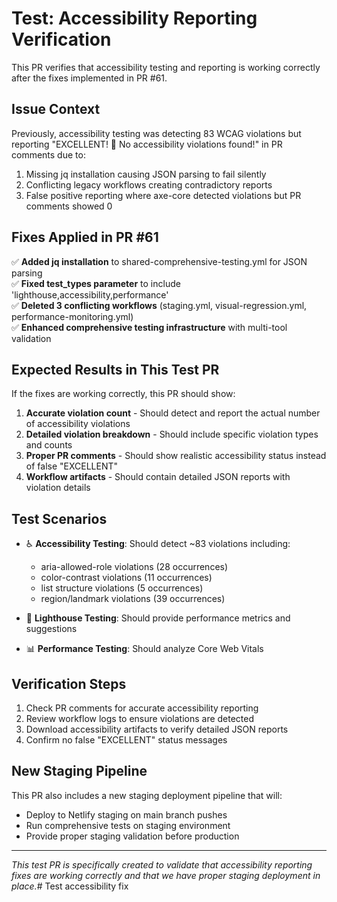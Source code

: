 # Test: Accessibility Reporting Verification

This PR verifies that accessibility testing and reporting is working correctly after the fixes implemented in PR #61.

## Issue Context

Previously, accessibility testing was detecting 83 WCAG violations but reporting "EXCELLENT! 🎉 No accessibility violations found!" in PR comments due to:

1. Missing jq installation causing JSON parsing to fail silently
2. Conflicting legacy workflows creating contradictory reports  
3. False positive reporting where axe-core detected violations but PR comments showed 0

## Fixes Applied in PR #61

✅ **Added jq installation** to shared-comprehensive-testing.yml for JSON parsing  
✅ **Fixed test_types parameter** to include 'lighthouse,accessibility,performance'  
✅ **Deleted 3 conflicting workflows** (staging.yml, visual-regression.yml, performance-monitoring.yml)  
✅ **Enhanced comprehensive testing infrastructure** with multi-tool validation

## Expected Results in This Test PR

If the fixes are working correctly, this PR should show:

1. **Accurate violation count** - Should detect and report the actual number of accessibility violations
2. **Detailed violation breakdown** - Should include specific violation types and counts
3. **Proper PR comments** - Should show realistic accessibility status instead of false "EXCELLENT" 
4. **Workflow artifacts** - Should contain detailed JSON reports with violation details

## Test Scenarios

- ♿ **Accessibility Testing**: Should detect ~83 violations including:
  - aria-allowed-role violations (28 occurrences)
  - color-contrast violations (11 occurrences) 
  - list structure violations (5 occurrences)
  - region/landmark violations (39 occurrences)

- 🚀 **Lighthouse Testing**: Should provide performance metrics and suggestions
- 📊 **Performance Testing**: Should analyze Core Web Vitals

## Verification Steps

1. Check PR comments for accurate accessibility reporting
2. Review workflow logs to ensure violations are detected
3. Download accessibility artifacts to verify detailed JSON reports
4. Confirm no false "EXCELLENT" status messages

## New Staging Pipeline

This PR also includes a new staging deployment pipeline that will:
- Deploy to Netlify staging on main branch pushes
- Run comprehensive tests on staging environment  
- Provide proper staging validation before production

---

*This test PR is specifically created to validate that accessibility reporting fixes are working correctly and that we have proper staging deployment in place.*# Test accessibility fix
